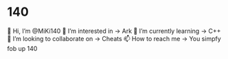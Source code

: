 # 140
👋 Hi, I’m @MiKi140
👀 I’m interested in -> Ark
🌱 I’m currently learning -> C++
💞️ I’m looking to collaborate on -> Cheats
📫 How to reach me -> You simpfy fob up 140
